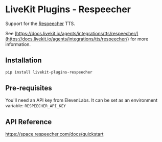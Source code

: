 # LiveKit Plugins - Respeecher

Support for the [Respeecher](https://respeecher.com/) TTS.

See [https://docs.livekit.io/agents/integrations/tts/respeecher/](https://docs.livekit.io/agents/integrations/tts/respeecher/) for more information.

## Installation

```bash
pip install livekit-plugins-respeecher
```

## Pre-requisites

You'll need an API key from ElevenLabs. It can be set as an environment variable: `RESPEECHER_API_KEY`


## API Reference

https://space.respeecher.com/docs/quickstart

